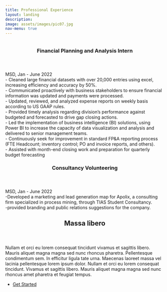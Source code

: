 ```yaml
---
title: Professional Experience
layout: landing
description: 
image: assets/images/pic07.jpg
nav-menu: true
---
```

<!-- Two -->
<section id="two" class="spotlights">
	<section>
		<a href="generic.html" class="image">
			<img src="{% link assets/images/pic08.jpg %}" alt="" data-position="center center" />
		</a>
		<div class="content">
			<div class="inner"><header class="major">
					<h3>Financial Planning and Analysis Intern</h3>
				</header>
MSD, Jan - June 2022 <br/>
- Cleaned large financial datasets with over 20,000 entries using excel, increasing efficiency and accuracy by 50%. <br/>
- Communicated proactively with business stakeholders to ensure financial information was updated and payments were processed.<br/>
- Updated, reviewed, and analyzed expense reports on weekly basis according to US GAAP rules.<br/>
-	Provided timely analysis regarding division’s performance against budgeted and forecasted to drive gap closing actions.<br/>
-	Led the implementation of business intelligence (BI) solutions, using Power BI to increase the capacity of data visualization and analysis and delivered to senior management teams.<br/>
-	Continuously seek for improvement in standard FP&A reporting process (FTE Headcount; inventory control; PO and invoice reports, and others).<br/>
-	Assisted with month-end closing work and preparation for quarterly budget forecasting
	</div>
		</div>
</section>			
<section>
		<a href="generic.html" class="image">
			<img src="{% link assets/images/pic08.jpg %}" alt="" data-position="center center" />
		</a>
		<div class="content">
			<div class="inner"><header class="major">
					<h3>Consultancy Volunteering</h3>
				</header>
MSD, Jan - June 2022 <br/>
-Developed a marketing and lead generation map for Apolix, a consulting firm specialized in process mining, through TIAS Student Consultancy. <br/>
-provided branding and public relations suggestions for the company.
 
</div>
		</div>
</section>


			
			
			
</div>

<!-- Three -->
<section id="three">
	<div class="inner">
		<header class="major">
			<h2>Massa libero</h2>
		</header>
		<p>Nullam et orci eu lorem consequat tincidunt vivamus et sagittis libero. Mauris aliquet magna magna sed nunc rhoncus pharetra. Pellentesque condimentum sem. In efficitur ligula tate urna. Maecenas laoreet massa vel lacinia pellentesque lorem ipsum dolor. Nullam et orci eu lorem consequat tincidunt. Vivamus et sagittis libero. Mauris aliquet magna magna sed nunc rhoncus amet pharetra et feugiat tempus.</p>
		<ul class="actions">
			<li><a href="generic.html" class="button next">Get Started</a></li>
		</ul>
	</div>
</section>

</div>
